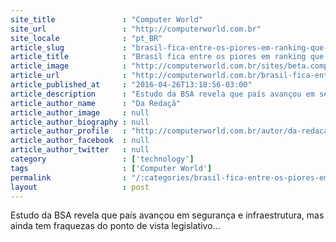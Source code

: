 ```yaml
---
site_title               : "Computer World"
site_url                 : "http://computerworld.com.br"
site_locale              : "pt_BR"
article_slug             : "brasil-fica-entre-os-piores-em-ranking-que-avalia-computacao-em-nuvem"
article_title            : "Brasil fica entre os piores em ranking que avalia computação em nuvem"
article_image            : "http://computerworld.com.br/sites/beta.computerworld.com.br/files/news_articles/cloud_problemas_625.jpg"
article_url              : "http://computerworld.com.br/brasil-fica-entre-os-piores-em-ranking-que-avalia-computacao-em-nuvem"
article_published_at     : "2016-04-26T13:18:56-03:00"
article_description      : "Estudo da BSA revela que país avançou em segurança e infraestrutura, mas ainda tem fraquezas do ponto de vista legislativo..."
article_author_name      : "Da Redaçã"
article_author_image     : null
article_author_biography : null
article_author_profile   : "http://computerworld.com.br/autor/da-redacao"
article_author_facebook  : null
article_author_twitter   : null
category                 : ['technology']
tags                     : ['Computer World']
permalink                : "/:categories/brasil-fica-entre-os-piores-em-ranking-que-avalia-computacao-em-nuvem/"
layout                   : post
---
```


Estudo da BSA revela que país avançou em segurança e infraestrutura, mas ainda tem fraquezas do ponto de vista legislativo...
